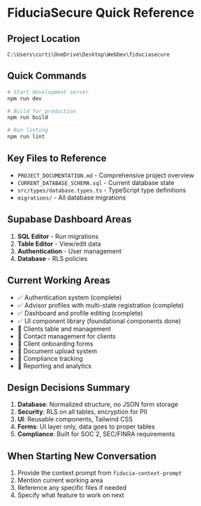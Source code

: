 # FiduciaSecure Quick Reference

## Project Location
```
C:\Users\curti\OneDrive\Desktop\WebDev\fiduciasecure
```

## Quick Commands
```bash
# Start development server
npm run dev

# Build for production
npm run build

# Run linting
npm run lint
```

## Key Files to Reference
- `PROJECT_DOCUMENTATION.md` - Comprehensive project overview
- `CURRENT_DATABASE_SCHEMA.sql` - Current database state
- `src/types/database.types.ts` - TypeScript type definitions
- `migrations/` - All database migrations

## Supabase Dashboard Areas
1. **SQL Editor** - Run migrations
2. **Table Editor** - View/edit data
3. **Authentication** - User management
4. **Database** - RLS policies

## Current Working Areas
- ✅ Authentication system (complete)
- ✅ Advisor profiles with multi-state registration (complete)
- ✅ Dashboard and profile editing (complete)
- ✅ UI component library (foundational components done)
- 🔲 Clients table and management
- 🔲 Contact management for clients
- 🔲 Client onboarding forms
- 🔲 Document upload system
- 🔲 Compliance tracking
- 🔲 Reporting and analytics

## Design Decisions Summary
1. **Database**: Normalized structure, no JSON form storage
2. **Security**: RLS on all tables, encryption for PII
3. **UI**: Reusable components, Tailwind CSS
4. **Forms**: UI layer only, data goes to proper tables
5. **Compliance**: Built for SOC 2, SEC/FINRA requirements

## When Starting New Conversation
1. Provide the context prompt from `fiducia-context-prompt`
2. Mention current working area
3. Reference any specific files if needed
4. Specify what feature to work on next